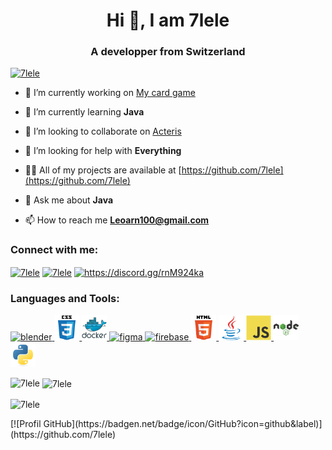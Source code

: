 <h1 align="center">Hi 👋, I am 7lele</h1>
<h3 align="center">A developper from Switzerland</h3>

<p align="left"> <a href="https://github.com/ryo-ma/github-profile-trophy"><img src="https://github-profile-trophy.vercel.app/?username=7lele" alt="7lele" /></a> </p>

- 📖 I’m currently working on [My card game](https://X)

- 🌱 I’m currently learning **Java**

- 👯 I’m looking to collaborate on [Acteris](https://github.com/7lele)

- 🤝 I’m looking for help with **Everything**

- 👨‍💻 All of my projects are available at [https://github.com/7lele](https://github.com/7lele)

- 💬 Ask me about **Java**

- 📫 How to reach me **Leoarn100@gmail.com**

<h3 align="left">Connect with me:</h3>
<p align="left">
<a href="https://dev.to/7lele" target="blank"><img align="center" src="https://raw.githubusercontent.com/rahuldkjain/github-profile-readme-generator/master/src/images/icons/Social/devto.svg" alt="7lele" height="30" width="40" /></a>
<a href="https://codesandbox.com/7lele" target="blank"><img align="center" src="https://raw.githubusercontent.com/rahuldkjain/github-profile-readme-generator/master/src/images/icons/Social/codesandbox.svg" alt="7lele" height="30" width="40" /></a>
<a href="https://discord.gg/https://discord.gg/rnM924ka" target="blank"><img align="center" src="https://raw.githubusercontent.com/rahuldkjain/github-profile-readme-generator/master/src/images/icons/Social/discord.svg" alt="https://discord.gg/rnM924ka" height="30" width="40" /></a>
</p>

<h3 align="left">Languages and Tools:</h3>
<p align="left"> <a href="https://www.blender.org/" target="_blank" rel="noreferrer"> <img src="https://download.blender.org/branding/community/blender_community_badge_white.svg" alt="blender" width="40" height="40"/> </a> <a href="https://www.w3schools.com/css/" target="_blank" rel="noreferrer"> <img src="https://raw.githubusercontent.com/devicons/devicon/master/icons/css3/css3-original-wordmark.svg" alt="css3" width="40" height="40"/> </a> <a href="https://www.docker.com/" target="_blank" rel="noreferrer"> <img src="https://raw.githubusercontent.com/devicons/devicon/master/icons/docker/docker-original-wordmark.svg" alt="docker" width="40" height="40"/> </a> <a href="https://www.figma.com/" target="_blank" rel="noreferrer"> <img src="https://www.vectorlogo.zone/logos/figma/figma-icon.svg" alt="figma" width="40" height="40"/> </a> <a href="https://firebase.google.com/" target="_blank" rel="noreferrer"> <img src="https://www.vectorlogo.zone/logos/firebase/firebase-icon.svg" alt="firebase" width="40" height="40"/> </a> <a href="https://www.w3.org/html/" target="_blank" rel="noreferrer"> <img src="https://raw.githubusercontent.com/devicons/devicon/master/icons/html5/html5-original-wordmark.svg" alt="html5" width="40" height="40"/> </a> <a href="https://www.java.com" target="_blank" rel="noreferrer"> <img src="https://raw.githubusercontent.com/devicons/devicon/master/icons/java/java-original.svg" alt="java" width="40" height="40"/> </a> <a href="https://developer.mozilla.org/en-US/docs/Web/JavaScript" target="_blank" rel="noreferrer"> <img src="https://raw.githubusercontent.com/devicons/devicon/master/icons/javascript/javascript-original.svg" alt="javascript" width="40" height="40"/> </a> <a href="https://nodejs.org" target="_blank" rel="noreferrer"> <img src="https://raw.githubusercontent.com/devicons/devicon/master/icons/nodejs/nodejs-original-wordmark.svg" alt="nodejs" width="40" height="40"/> </a> <a href="https://www.python.org" target="_blank" rel="noreferrer"> <img src="https://raw.githubusercontent.com/devicons/devicon/master/icons/python/python-original.svg" alt="python" width="40" height="40"/> </a> </p>

<p><img align="left" src="https://github-readme-stats.vercel.app/api/top-langs?username=7lele&show_icons=true&locale=en&layout=compact" alt="7lele" /></p>

<p>&nbsp;<img align="center" src="https://github-readme-stats.vercel.app/api?username=7lele&show_icons=true&locale=en" alt="7lele" /></p>

<p><img align="center" src="https://github-readme-streak-stats.herokuapp.com/?user=7lele&" alt="7lele" /></p>
[![Profil GitHub](https://badgen.net/badge/icon/GitHub?icon=github&label)](https://github.com/7lele)
